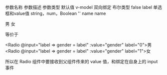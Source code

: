 参数名称	    参数描述	         参数类型	                默认值
v-model	       双向绑定	            布尔类型	               false
label	       单选框和value值	    string，num，Boolean	   ''
name	       name

<Radio v-model="gender" label="0">男</Radio>
<Radio v-model="gender" label="1">女</Radio>

等价于

<Radio @input="label => gender = label" :value="gender" label="0">男</Radio>
<Radio @input="label => gender = label" :value="gender" label="1">女</Radio>

<script>
  data(){
    return {
      gender: '1'
    }
  }
</script>

所以在 Radio 组件中要接收到父组件传来的 value 值，和绑定在自身上的 input 事件

